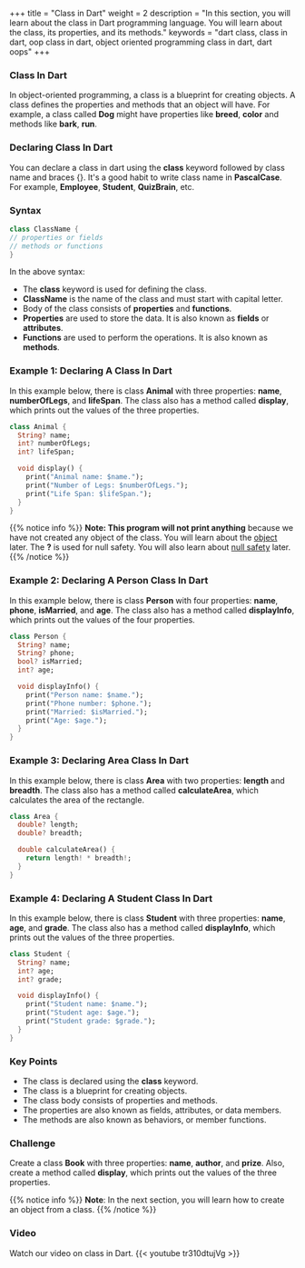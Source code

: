 +++
title = "Class in Dart"
weight = 2
description = "In this section, you will learn about the class in Dart programming language. You will learn about the class, its properties, and its methods."
keywords = "dart class, class in dart, oop class in dart, object oriented programming class in dart, dart oops"
+++

### Class In Dart 
In object-oriented programming, a class is a blueprint for creating objects. A class defines the properties and methods that an object will have. For example, a class called **Dog** might have properties like **breed**, **color** and methods like **bark**, **run**.

### Declaring Class In Dart
You can declare a class in dart using the **class** keyword followed by class name and braces {}. It's a good habit to write class name in **PascalCase**. For example, **Employee**, **Student**, **QuizBrain**, etc.


### Syntax
```dart
class ClassName {
// properties or fields
// methods or functions
}
```

In the above syntax:
- The **class** keyword is used for defining the class.
- **ClassName** is the name of the class and must start with capital letter.
- Body of the class consists of **properties** and **functions**.
- **Properties** are used to store the data. It is also known as **fields** or **attributes**.
- **Functions** are used to perform the operations. It is also known as **methods**.

### Example 1: Declaring A Class In Dart
In this example below, there is class **Animal** with three properties: **name**, **numberOfLegs**, and **lifeSpan**. The class also has a method called **display**, which prints out the values of the three properties. 

```dart
class Animal {
  String? name;
  int? numberOfLegs;
  int? lifeSpan;

  void display() {
    print("Animal name: $name.");
    print("Number of Legs: $numberOfLegs.");
    print("Life Span: $lifeSpan.");
  }
}
```
{{% notice info %}}
**Note: This program will not print anything** because we have not created any object of the class. You will learn about the  [object](/object-oriented-programming/object-in-dart/) later. The **?** is used for null safety. You will also learn about [null safety](/null-safety/) later.
{{% /notice %}}

### Example 2: Declaring A Person Class In Dart
In this example below, there is class **Person** with four properties: **name**, **phone**, **isMarried**, and **age**. The class also has a method called **displayInfo**, which prints out the values of the four properties.

```dart
class Person {
  String? name;
  String? phone;
  bool? isMarried;
  int? age;

  void displayInfo() {
    print("Person name: $name.");
    print("Phone number: $phone.");
    print("Married: $isMarried.");
    print("Age: $age.");
  }
}
```

### Example 3: Declaring Area Class In Dart
In this example below, there is class **Area** with two properties: **length** and **breadth**. The class also has a method called **calculateArea**, which calculates the area of the rectangle.

```dart
class Area {
  double? length;
  double? breadth;

  double calculateArea() {
    return length! * breadth!;
  }
}
```

### Example 4: Declaring A Student Class In Dart
In this example below, there is class **Student** with three properties: **name**, **age**, and **grade**. The class also has a method called **displayInfo**, which prints out the values of the three properties. 

```dart
class Student {
  String? name;
  int? age;
  int? grade;

  void displayInfo() {
    print("Student name: $name.");
    print("Student age: $age.");
    print("Student grade: $grade.");
  }
}
```
### Key Points
- The class is declared using the **class** keyword.
- The class is a blueprint for creating objects.
- The class body consists of properties and methods.
- The properties are also known as fields, attributes, or data members.
- The methods are also known as behaviors, or member functions.


### Challenge
Create a class **Book** with three properties: **name**, **author**, and **prize**. Also, create a method called **display**, which prints out the values of the three properties.

{{% notice info %}}
**Note**: In the next section, you will learn how to create an object from a class.
{{% /notice %}}

### Video
Watch our video on class in Dart.
{{< youtube tr310dtujVg >}}